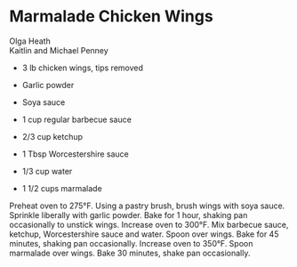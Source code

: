 # Marmalade Chicken Wings

Olga Heath<br/>
Kaitlin and Michael Penney

- 3 lb chicken wings, tips removed
- Garlic powder
- Soya sauce
- 1 cup regular barbecue sauce

- 2/3 cup ketchup
- 1 Tbsp Worcestershire sauce
- 1/3 cup water
- 1 1/2 cups marmalade

Preheat oven to 275°F. Using a pastry brush, brush wings with soya sauce. Sprinkle liberally with garlic powder. Bake for 1 hour, shaking pan occasionally to unstick wings. Increase oven to 300°F. Mix barbecue sauce, ketchup, Worcestershire sauce and water. Spoon over wings.  Bake for 45 minutes, shaking pan occasionally. Increase oven to 350°F.  Spoon marmalade over wings. Bake 30 minutes, shake pan occasionally.